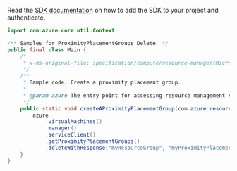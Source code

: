 Read the [SDK documentation](https://github.com/Azure/azure-sdk-for-java/blob/azure-resourcemanager_2.13.0/sdk/resourcemanager/azure-resourcemanager/README.md) on how to add the SDK to your project and authenticate.

```java
import com.azure.core.util.Context;

/** Samples for ProximityPlacementGroups Delete. */
public final class Main {
    /*
     * x-ms-original-file: specification/compute/resource-manager/Microsoft.Compute/stable/2021-11-01/examples/compute/DeleteAProximityPlacementGroup.json
     */
    /**
     * Sample code: Create a proximity placement group.
     *
     * @param azure The entry point for accessing resource management APIs in Azure.
     */
    public static void createAProximityPlacementGroup(com.azure.resourcemanager.AzureResourceManager azure) {
        azure
            .virtualMachines()
            .manager()
            .serviceClient()
            .getProximityPlacementGroups()
            .deleteWithResponse("myResourceGroup", "myProximityPlacementGroup", Context.NONE);
    }
}
```
